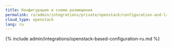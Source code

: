 ```yaml
---
title: Конфигурация и схема размещения
permalink: ru/admin/integrations/private/openstack/configuration-and-layout-scheme.html
cloud_type: openstack
lang: ru
---
```


{% include admin/integrations/openstack-based-configuration-ru.md %}
